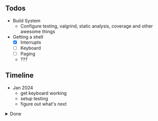 ## Todos
- Build System
    - Configure testing, valgrind, static analysis, coverage and other awesome things
- Getting a shell
    - [x] Interrupts
    - [ ] Keyboard
    - [ ] Paging
    - ???


## Timeline

- Jan 2024
    - get keyboard working
    - setup testing
    - figure out what's next

<details>
<summary>Done</summary>

- 12 Jan 2024
    - interrupts are working
    - better build system (lint, format, ...)

- 19/11 to 22/11
    - make
      - single make file?
      - make todolist
      - less shell scripts
    - organize scripts, binaries etc better
  
</details>



